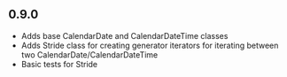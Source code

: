 ## 0.9.0

* Adds base CalendarDate and CalendarDateTime classes
* Adds Stride class for creating generator iterators for iterating between two CalendarDate/CalendarDateTime
* Basic tests for Stride